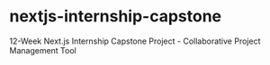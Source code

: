 # nextjs-internship-capstone
12-Week Next.js Internship Capstone Project - Collaborative Project Management Tool
